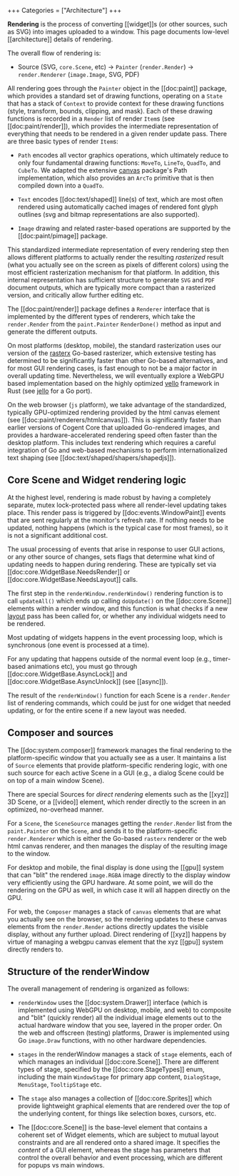 +++
Categories = ["Architecture"]
+++

**Rendering** is the process of converting [[widget]]s (or other sources, such as SVG) into images uploaded to a window. This page documents low-level [[architecture]] details of rendering.

The overall flow of rendering is:

* Source (SVG, `core.Scene`, etc) -> `Painter` (`render.Render`) -> `render.Renderer` (`image.Image`, SVG, PDF)

All rendering goes through the `Painter` object in the [[doc:paint]] package, which provides a standard set of drawing functions, operating on a `State` that has a stack of `Context` to provide context for these drawing functions (style, transform, bounds, clipping, and mask). Each of these drawing functions is recorded in a `Render` list of render `Item`s (see [[doc:paint/render]]), which provides the intermediate representation of everything that needs to be rendered in a given render update pass. There are three basic types of render `Item`s:

* `Path` encodes all vector graphics operations, which ultimately reduce to only four fundamental drawing functions: `MoveTo`, `LineTo`, `QuadTo`, and `CubeTo`. We adapted the extensive [canvas](https://github.com/tdewolff/canvas) package's Path implementation, which also provides an `ArcTo` primitive that is then compiled down into a `QuadTo`.

* `Text` encodes [[doc:text/shaped]] line(s) of text, which are most often rendered using automatically cached images of rendered font glyph outlines (svg and bitmap representations are also supported).

* `Image` drawing and related raster-based operations are supported by the [[doc:paint/pimage]] package.

This standardized intermediate representation of every rendering step then allows different platforms to actually render the resulting _rasterized_ result (what you actually see on the screen as pixels of different colors) using the most efficient rasterization mechanism for that platform. In addition, this internal representation has sufficient structure to generate `SVG` and `PDF` document outputs, which are typically more compact than a rasterized version, and critically allow further editing etc.

The [[doc:paint/render]] package defines a `Renderer` interface that is implemented by the different types of renderers, which take the `render.Render` from the `paint.Painter` `RenderDone()` method as input and generate the different outputs.

On most platforms (desktop, mobile), the standard rasterization uses our version of the [rasterx](https://github.com/srwiley/rasterx) Go-based rasterizer, which extensive testing has determined to be significantly faster than other Go-based alternatives, and for most GUI rendering cases, is fast enough to not be a major factor in overall updating time. Nevertheless, we will eventually explore a WebGPU based implementation based on the highly optimized [vello](https://github.com/linebender/vello) framework in Rust (see [jello](https://github.com/dominikh/jello) for a Go port).

On the web browser (`js` platform), we take advantage of the standardized, typically GPU-optimized rendering provided by the html canvas element (see [[doc:paint/renderers/htmlcanvas]]). This is significantly faster than earlier versions of Cogent Core that uploaded Go-rendered images, and provides a hardware-accelerated rendering speed often faster than the desktop platform. This includes text rendering which requires a careful integration of Go and web-based mechanisms to perform internationalized text shaping (see [[doc:text/shaped/shapers/shapedjs]]).

## Core Scene and Widget rendering logic

At the highest level, rendering is made robust by having a completely separate, mutex lock-protected pass where all render-level updating takes place.  This render pass is triggered by [[doc:events.WindowPaint]] events that are sent regularly at the monitor's refresh rate. If nothing needs to be updated, nothing happens (which is the typical case for most frames), so it is not a significant additional cost.

The usual processing of events that arise in response to user GUI actions, or any other source of changes, sets flags that determine what kind of updating needs to happen during rendering.  These are typically set via [[doc:core.WidgetBase.NeedsRender]] or [[doc:core.WidgetBase.NeedsLayout]] calls.

The first step in the `renderWindow.renderWindow()` rendering function is to call `updateAll()` which ends up calling `doUpdate()` on the [[doc:core.Scene]] elements within a render window, and this function is what checks if a new [layout](layout) pass has been called for, or whether any individual widgets need to be rendered.

Most updating of widgets happens in the event processing loop, which is synchronous (one event is processed at a time).  

For any updating that happens outside of the normal event loop (e.g., timer-based animations etc), you must go through [[doc:core.WidgetBase.AsyncLock]] and [[doc:core.WidgetBase.AsyncUnlock]] (see [[async]]).

The result of the `renderWindow()` function for each Scene is a `render.Render` list of rendering commands, which could be just for one widget that needed updating, or for the entire scene if a new layout was needed.

## Composer and sources

The [[doc:system.composer]] framework manages the final rendering to the platform-specific window that you actually see as a user. It maintains a list of `Source` elements that provide platform-specific rendering logic, with one such source for each active Scene in a GUI (e.g., a dialog Scene could be on top of a main window Scene).

There are special Sources for _direct rendering_ elements such as the [[xyz]] 3D Scene, or a [[video]] element, which render directly to the screen in an optimized, no-overhead manner.

For a `Scene`, the `SceneSource` manages getting the `render.Render` list from the `paint.Painter` on the `Scene`, and sends it to the platform-specific `render.Renderer` which is either the Go-based `rasterx` renderer or the web html canvas renderer, and then manages the display of the resulting image to the window.

For desktop and mobile, the final display is done using the [[gpu]] system that can "blit" the rendered `image.RGBA` image directly to the display window very efficiently using the GPU hardware. At some point, we will do the rendering on the GPU as well, in which case it will all happen directly on the GPU.

For web, the `Composer` manages a stack of `canvas` elements that are what you actually see on the browser, so the rendering updates to these canvas elements from the `render.Render` actions directly updates the visible display, without any further upload. Direct rendering of [[xyz]] happens by virtue of managing a webgpu canvas element that the xyz [[gpu]] system directly renders to.

## Structure of the renderWindow

The overall management of rendering is organized as follows:

* `renderWindow` uses the [[doc:system.Drawer]] interface (which is implemented using WebGPU on desktop, mobile, and web) to composite and "blit" (quickly render) all the individual image elements out to the actual hardware window that you see, layered in the proper order.  On the web and offscreen (testing) platforms, Drawer is implemented using Go `image.Draw` functions, with no other hardware dependencies.

* `stages` in the renderWindow manages a stack of `stage` elements, each of which manages an individual [[doc:core.Scene]].  There are different types of stage, specified by the [[doc:core.StageTypes]] enum, including the main `WindowStage` for primary app content, `DialogStage`, `MenuStage`, `TooltipStage` etc.

* The `stage` also manages a collection of [[doc:core.Sprites]] which provide lightweight graphical elements that are rendered over the top of the underlying content, for things like selection boxes, cursors, etc.

* The [[doc:core.Scene]] is the base-level element that contains a coherent set of Widget elements, which are subject to mutual layout constraints and are all rendered onto a shared image.  It specifies the _content_ of a GUI element, whereas the stage has parameters that control the overall behavior and event processing, which are different for popups vs main windows.

